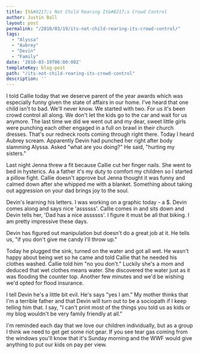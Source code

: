```yaml
---
title: It&#8217;s Not Child Rearing It&#8217;s Crowd Control
author: Justin Ball
layout: post
permalink: "/2010/03/19/its-not-child-rearing-its-crowd-control/"
tags:
  - "Alyssa"
  - "Aubrey"
  - "Devin"
  - "Family"
date: '2010-03-19T06:00:00Z'
templateKey: blog-post
path: "/its-not-child-rearing-its-crowd-control"
description: ''
---
```


I told Callie today that we deserve parent of the year awards which was especially funny given the state of affairs in our home. I've heard that one child isn't to bad. We'll never know. We started with two. For us it's been crowd control all along. We don't let the kids go to the car and wait for us anymore. The last time we did we went out and my dear, sweet little girls were punching each other engaged in a full on brawl in their church dresses. That's our redneck roots coming through right there. Today I heard Aubrey scream. Apparently Devin had punched her right after body slamming Alyssa. Asked "what are you doing?" He said, "hurting my sisters."

Last night Jenna threw a fit because Callie cut her finger nails. She went to bed in hysterics. As a father it's my duty to comfort my children so I started a pillow fight. Callie doesn't approve but Jenna thought it was funny and calmed down after she whipped me with a blanket. Something about taking out aggression on your dad brings joy to the soul.

Devin's learning his letters. I was working on a graphic today - a $. Devin comes along and says nice 'assssss'. Callie comes in and sits down and Devin tells her, 'Dad has a nice assssss'. I figure it must be all that biking. I am pretty impressive these days.

Devin has figured out manipulation but doesn't do a great job at it. He tells us, "if you don't give me candy I'll throw up."

Today he plugged the sink, turned on the water and got all wet. He wasn't happy about being wet so he came and told Callie that he needed his clothes washed. Callie told him "no you don't." Luckily she's a mom and deduced that wet clothes means water. She discovered the water just as it was flooding the counter top. Another few minutes and we'd be wishing we'd opted for flood insurance.

I tell Devin he's a little bit evil. He's says "yes I am." My mother thinks that I'm a terrible father and that Devin will turn out to be a sociopath if I keep telling him that. I say, "I can't print most of the things you told us as kids or my blog wouldn't be very family friendly at all."

I'm reminded each day that we love our children individually, but as a group I think we need to get get some riot gear. If you see tear gas coming from the windows you'll know that it's Sunday morning and the WWF would give anything to put our kids on pay per view.
